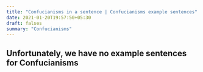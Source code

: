 ```yaml
---
title: "Confucianisms in a sentence | Confucianisms example sentences"
date: 2021-01-20T19:57:50+05:30
draft: falses
summary: "Confucianisms"
---
```

## Unfortunately, we have no example sentences for Confucianisms                 
